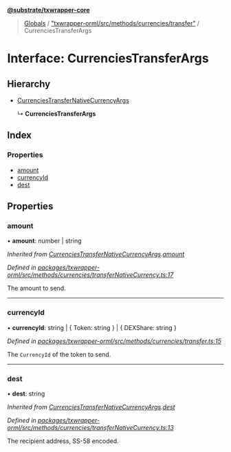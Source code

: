 **[@substrate/txwrapper-core](../README.md)**

> [Globals](../globals.md) / ["txwrapper-orml/src/methods/currencies/transfer"](../modules/_txwrapper_orml_src_methods_currencies_transfer_.md) / CurrenciesTransferArgs

# Interface: CurrenciesTransferArgs

## Hierarchy

* [CurrenciesTransferNativeCurrencyArgs](_txwrapper_orml_src_methods_currencies_transfernativecurrency_.currenciestransfernativecurrencyargs.md)

  ↳ **CurrenciesTransferArgs**

## Index

### Properties

* [amount](_txwrapper_orml_src_methods_currencies_transfer_.currenciestransferargs.md#amount)
* [currencyId](_txwrapper_orml_src_methods_currencies_transfer_.currenciestransferargs.md#currencyid)
* [dest](_txwrapper_orml_src_methods_currencies_transfer_.currenciestransferargs.md#dest)

## Properties

### amount

•  **amount**: number \| string

*Inherited from [CurrenciesTransferNativeCurrencyArgs](_txwrapper_orml_src_methods_currencies_transfernativecurrency_.currenciestransfernativecurrencyargs.md).[amount](_txwrapper_orml_src_methods_currencies_transfernativecurrency_.currenciestransfernativecurrencyargs.md#amount)*

*Defined in [packages/txwrapper-orml/src/methods/currencies/transferNativeCurrency.ts:17](https://github.com/paritytech/txwrapper-core/blob/731a943/packages/txwrapper-orml/src/methods/currencies/transferNativeCurrency.ts#L17)*

The amount to send.

___

### currencyId

•  **currencyId**: string \| { Token: string  } \| { DEXShare: string  }

*Defined in [packages/txwrapper-orml/src/methods/currencies/transfer.ts:15](https://github.com/paritytech/txwrapper-core/blob/731a943/packages/txwrapper-orml/src/methods/currencies/transfer.ts#L15)*

The `CurrencyId` of the token to send.

___

### dest

•  **dest**: string

*Inherited from [CurrenciesTransferNativeCurrencyArgs](_txwrapper_orml_src_methods_currencies_transfernativecurrency_.currenciestransfernativecurrencyargs.md).[dest](_txwrapper_orml_src_methods_currencies_transfernativecurrency_.currenciestransfernativecurrencyargs.md#dest)*

*Defined in [packages/txwrapper-orml/src/methods/currencies/transferNativeCurrency.ts:13](https://github.com/paritytech/txwrapper-core/blob/731a943/packages/txwrapper-orml/src/methods/currencies/transferNativeCurrency.ts#L13)*

The recipient address, SS-58 encoded.
